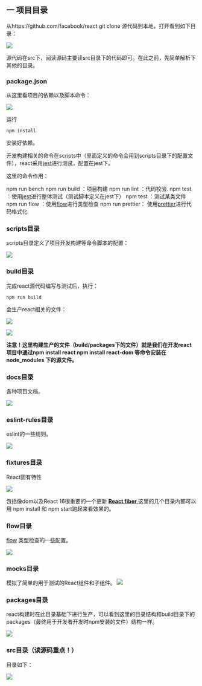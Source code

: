 ## 一 项目目录

从https://github.com/facebook/react git clone 源代码到本地，打开看到如下目录：

![](/assets/WX20170809-161417@2x.png)

源代码在src下，阅读源码主要读src目录下的代码即可。在此之前，先简单解析下其他的目录。

### package.json

从这里看项目的依赖以及脚本命令：

![](/assets/WX20170809-163400@2x.png)

运行

```
npm install

```

安装好依赖。

开发构建相关的命令在scripts中（里面定义的命令会用到scripts目录下的配置文件），react采用[jest](https://facebook.github.io/jest/)进行测试，配置在jest下。

这里的命令作用：

npm run bench
npm run build ：项目构建
npm run lint ：代码校验.
npm test ：使用[jest](https://facebook.github.io/jest/)进行整体测试（测试脚本定义在jest下）
npm test <pattern> ：测试某类文件
npm run flow ：使用[flow](https://flow.org/)进行类型检查
npm run prettier： 使用[prettier](https://github.com/prettier/prettier)进行代码格式化

### scripts目录

scripts目录定义了项目开发构建等命令脚本的配置：

![](/assets/WX20170809-173651@2x.png)

### build目录

完成react源代码编写与测试后，执行：


```
npm run build
```

会生产react相关的文件：

![](/assets/WX20170810-110250@2x.png)

![](/assets/WX20170810-110726@2x.png)


**注意！这里构建生产的文件（build/packages下的文件）就是我们在开发react项目中通过npm install react npm install react-dom 等命令安装在node_modules 下的源文件。**


### docs目录

各种项目文档。

![](/assets/WX20170809-174144@2x.png)

### eslint-rules目录

eslint的一些规则。

![](/assets/WX20170809-174308@2x.png)


### fixtures目录

React固有特性

![](/assets/WX20170809-175123@2x.png)

包括像dom以及React 16很重要的一个更新 **[React fiber](https://github.com/acdlite/react-fiber-architecture)**,这里的几个目录内都可以用 npm install 和 npm start跑起来看效果的。

### flow目录
[flow](https://flow.org/) 类型检查的一些配置。

![](/assets/WX20170810-110666@2x.png)

### mocks目录
模拟了简单的用于测试的React组件和子组件。
![](/assets/WX20170810-113032@2x.png)

### packages目录
react构建时在此目录基础下进行生产，可以看到这里的目录结构和build目录下的packages（最终用于开发者开发时npm安装的文件）结构一样。

![](/assets/WX20170810-113357@2x.png)


### src目录（读源码重点！）

目录如下：

![](/assets/WX20170809-161727@2x.png)












